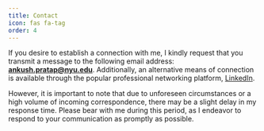 ```yaml
---
title: Contact
icon: fas fa-tag
order: 4
---
```


If you desire to establish a connection with me, I kindly request that you transmit a message to the following email address: **ankush.pratap@nyu.edu**. 
Additionally, an alternative means of connection is available through the popular professional networking platform, <a href = "https://www.linkedin.com/in/ankushpratap95/">LinkedIn</a>.

However, it is important to note that due to unforeseen circumstances or a high volume of incoming correspondence, there may be a slight delay in my response time. 
Please bear with me during this period, as I endeavor to respond to your communication as promptly as possible.
